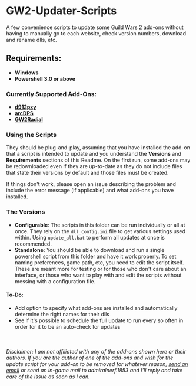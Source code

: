 # GW2-Updater-Scripts
A few convenience scripts to update some Guild Wars 2 add-ons without having to manually go to each website, check version numbers, download and rename dlls, etc.

## Requirements:
- **Windows**
- **Powershell 3.0 or above**

### Currently Supported Add-Ons:
- <a href="https://github.com/megai2/d912pxy">**d912pxy**</a>
- <a href="https://www.deltaconnected.com/arcdps/">**arcDPS**</a>
- <a href="https://github.com/Friendly0Fire/GW2Radial">**GW2Radial**</a>

### Using the Scripts
They should be plug-and-play, assuming that you have installed the add-on that a script is intended to update and you understand the **Versions** and **Requirements** sections of this Readme. On the first run, some add-ons may be redownloaded even if they are up-to-date as they do not include files that state their versions by default and those files must be created.

If things don't work, please open an issue describing the problem and include the error message (if applicable) and what add-ons you have installed.

### The Versions
- **Configurable**: The scripts in this folder can be run individually or all at once. They rely on the `dll_config.ini` file to get various settings used within. Using `update_all.bat` to perform all updates at once is recommended.
- **Standalone**: You should be able to download and run a single powershell script from this folder and have it work properly. To set naming preferences, game path, etc, you need to edit the script itself. These are meant more for testing or for those who don't care about an interface, or those who want to play with and edit the scripts without messing with a configuration file.

#### To-Do:
- Add option to specify what add-ons are installed and automatically determine the right names for their dlls
- See if it's possible to schedule the full update to run every so often in order for it to be an auto-check for updates


&nbsp;

###### Disclaimer: I am not affiliated with any of the add-ons shown here or their authors. If you are the author of one of the add-ons and wish for the update script for your add-on to be removed for whatever reason, <a href="mailto:fmmmlee@gmail.com">send an email</a> or send an in-game mail to admiralnerf.1853 and I'll reply and take care of the issue as soon as I can.
